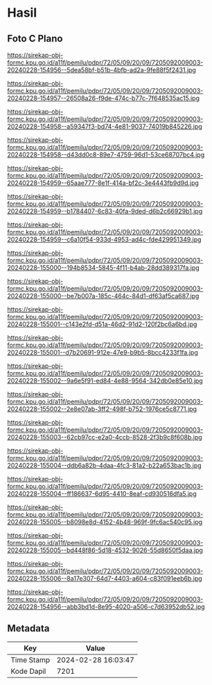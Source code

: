 # Hasil

## Foto C Plano

https://sirekap-obj-formc.kpu.go.id/a11f/pemilu/pdpr/72/05/09/20/09/7205092009003-20240228-154956--5dea58bf-b51b-4bfb-ad2a-9fe88f5f2431.jpg

https://sirekap-obj-formc.kpu.go.id/a11f/pemilu/pdpr/72/05/09/20/09/7205092009003-20240228-154957--26508a26-f9de-474c-b77c-7f648535ac15.jpg

https://sirekap-obj-formc.kpu.go.id/a11f/pemilu/pdpr/72/05/09/20/09/7205092009003-20240228-154958--a59347f3-bd74-4e81-9037-74019b845226.jpg

https://sirekap-obj-formc.kpu.go.id/a11f/pemilu/pdpr/72/05/09/20/09/7205092009003-20240228-154958--d43dd0c8-89e7-4759-96d1-53ce68707bc4.jpg

https://sirekap-obj-formc.kpu.go.id/a11f/pemilu/pdpr/72/05/09/20/09/7205092009003-20240228-154959--65aae777-8e1f-414a-bf2c-3e4443fb9d9d.jpg

https://sirekap-obj-formc.kpu.go.id/a11f/pemilu/pdpr/72/05/09/20/09/7205092009003-20240228-154959--b1784407-6c83-40fa-9ded-d6b2c66929b1.jpg

https://sirekap-obj-formc.kpu.go.id/a11f/pemilu/pdpr/72/05/09/20/09/7205092009003-20240228-154959--c6a10f54-933d-4953-ad4c-fde429951349.jpg

https://sirekap-obj-formc.kpu.go.id/a11f/pemilu/pdpr/72/05/09/20/09/7205092009003-20240228-155000--194b8534-5845-4f11-b4ab-28dd389317fa.jpg

https://sirekap-obj-formc.kpu.go.id/a11f/pemilu/pdpr/72/05/09/20/09/7205092009003-20240228-155000--be7b007a-185c-464c-84d1-df63af5ca687.jpg

https://sirekap-obj-formc.kpu.go.id/a11f/pemilu/pdpr/72/05/09/20/09/7205092009003-20240228-155001--c143e2fd-d51a-46d2-91d2-120f2bc6a6bd.jpg

https://sirekap-obj-formc.kpu.go.id/a11f/pemilu/pdpr/72/05/09/20/09/7205092009003-20240228-155001--d7b20691-912e-47e9-b9b5-8bcc4233f1fa.jpg

https://sirekap-obj-formc.kpu.go.id/a11f/pemilu/pdpr/72/05/09/20/09/7205092009003-20240228-155002--9a6e5f91-ed84-4e88-9564-342db0e85e10.jpg

https://sirekap-obj-formc.kpu.go.id/a11f/pemilu/pdpr/72/05/09/20/09/7205092009003-20240228-155002--2e8e07ab-3ff2-498f-b752-1976ce5c8771.jpg

https://sirekap-obj-formc.kpu.go.id/a11f/pemilu/pdpr/72/05/09/20/09/7205092009003-20240228-155003--62cb97cc-e2a0-4ccb-8528-2f3b9c8f608b.jpg

https://sirekap-obj-formc.kpu.go.id/a11f/pemilu/pdpr/72/05/09/20/09/7205092009003-20240228-155004--ddb6a82b-4daa-4fc3-81a2-b22a653bac1b.jpg

https://sirekap-obj-formc.kpu.go.id/a11f/pemilu/pdpr/72/05/09/20/09/7205092009003-20240228-155004--ff186637-6d95-4410-8eaf-cd930516dfa5.jpg

https://sirekap-obj-formc.kpu.go.id/a11f/pemilu/pdpr/72/05/09/20/09/7205092009003-20240228-155005--b8098e8d-4152-4b48-969f-9fc6ac540c95.jpg

https://sirekap-obj-formc.kpu.go.id/a11f/pemilu/pdpr/72/05/09/20/09/7205092009003-20240228-155005--bd448f86-5d18-4532-9026-55d8650f5daa.jpg

https://sirekap-obj-formc.kpu.go.id/a11f/pemilu/pdpr/72/05/09/20/09/7205092009003-20240228-155006--8a17e307-64d7-4403-a604-c83f091eeb6b.jpg

https://sirekap-obj-formc.kpu.go.id/a11f/pemilu/pdpr/72/05/09/20/09/7205092009003-20240228-154956--abb3bd1d-8e95-4020-a506-c7d63952db52.jpg


## Metadata

| Key        | Value               |
| ---------- | ------------------- |
| Time Stamp | 2024-02-28 16:03:47 |
| Kode Dapil | 7201                |



